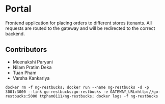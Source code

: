 # Portal
Frontend application for placing orders to different stores (tenants. All requests are routed to the gateway and will be redirected to the correct backend.

## Contributors
- Meenakshi Paryani
- Nilam Pratim Deka
- Tuan Pham
- Varsha Kankariya

```
docker rm -f ng-restbucks; docker run --name ng-restbucks -d -p 3001:3000 --link go-restbucks:go-restbucks -e GATEWAY_URL=http://go-restbucks:5000 ttpham0111/ng-restbucks; docker logs -f ng-restbucks
```
